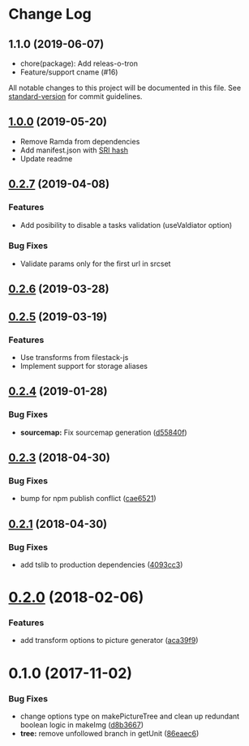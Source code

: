 # Change Log

## 1.1.0 (2019-06-07)
- chore(package): Add releas-o-tron
- Feature/support cname (#16)

All notable changes to this project will be documented in this file. See [standard-version](https://github.com/conventional-changelog/standard-version) for commit guidelines.

## [1.0.0](https://github.com/filestack/adaptive/compare/v0.2.7...v1.0.0) (2019-05-20)
* Remove Ramda from dependencies
* Add manifest.json with [SRI hash](https://developer.mozilla.org/en-US/docs/Web/Security/Subresource_Integrity)
* Update readme


## [0.2.7](https://github.com/filestack/adaptive/compare/v0.2.6...v0.2.7) (2019-04-08)

### Features
* Add posibility to disable a tasks validation (useValdiator option)

### Bug Fixes
* Validate params only for the first url in srcset


## [0.2.6](https://github.com/filestack/adaptive/compare/v0.2.5...v0.2.6) (2019-03-28)



## [0.2.5](https://github.com/filestack/adaptive/compare/v0.2.4...v0.2.5) (2019-03-19)


### Features

* Use transforms from filestack-js
* Implement support for storage aliases


<a name="0.2.4"></a>
## [0.2.4](https://github.com/filestack/adaptive/compare/v0.2.3...v0.2.4) (2019-01-28)


### Bug Fixes

* **sourcemap:** Fix sourcemap generation ([d55840f](https://github.com/filestack/adaptive/commit/d55840f))



<a name="0.2.3"></a>
## [0.2.3](https://github.com/filestack/adaptive/compare/v0.2.1...v0.2.3) (2018-04-30)


### Bug Fixes

* bump for npm publish conflict ([cae6521](https://github.com/filestack/adaptive/commit/cae6521))



<a name="0.2.1"></a>
## [0.2.1](https://github.com/filestack/adaptive/compare/v0.2.0...v0.2.1) (2018-04-30)


### Bug Fixes

* add tslib to production dependencies ([4093cc3](https://github.com/filestack/adaptive/commit/4093cc3))



<a name="0.2.0"></a>
# [0.2.0](https://github.com/filestack/adaptive/compare/v0.1.0...v0.2.0) (2018-02-06)


### Features

* add transform options to picture generator ([aca39f9](https://github.com/filestack/adaptive/commit/aca39f9))



<a name="0.1.0"></a>
# 0.1.0 (2017-11-02)


### Bug Fixes

* change options type on makePictureTree and clean up redundant boolean logic in makeImg ([d8b3667](https://github.com/filestack/adaptive/commit/d8b3667))
* **tree:** remove unfollowed branch in getUnit ([86eaec6](https://github.com/filestack/adaptive/commit/86eaec6))
